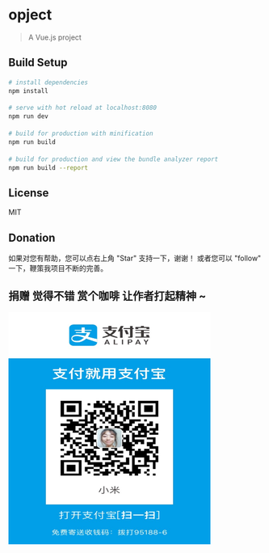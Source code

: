 # opject

> A Vue.js project

## Build Setup

``` bash
# install dependencies
npm install

# serve with hot reload at localhost:8080
npm run dev

# build for production with minification
npm run build

# build for production and view the bundle analyzer report
npm run build --report
```
## License

MIT

## Donation

如果对您有帮助，您可以点右上角 "Star" 支持一下，谢谢！ 或者您可以 "follow" 一下，鞭策我项目不断的完善。

## 捐赠 觉得不错 赏个咖啡 让作者打起精神 ~
<img src="./src/images/QR-code.png" width="400px" height="460px" >



